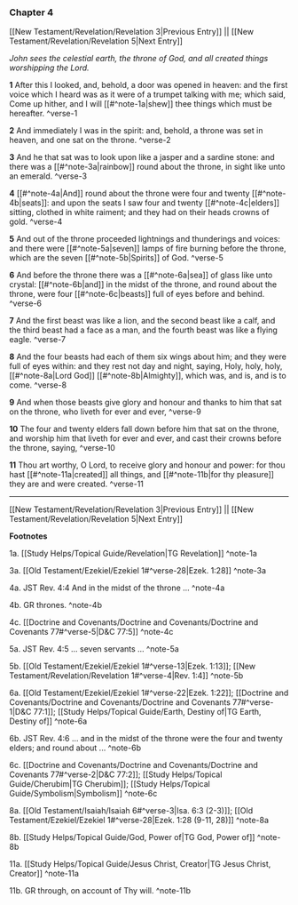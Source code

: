 ### Chapter 4

[[New Testament/Revelation/Revelation 3|Previous Entry]]  ||  [[New Testament/Revelation/Revelation 5|Next Entry]]

*John sees the celestial earth, the throne of God, and all created things worshipping the Lord.*

**1**  After this I looked, and, behold, a door was opened in heaven: and the first voice which I heard was as it were of a trumpet talking with me; which said, Come up hither, and I will [[#^note-1a|shew]] thee things which must be hereafter. ^verse-1

**2**  And immediately I was in the spirit: and, behold, a throne was set in heaven, and one sat on the throne. ^verse-2

**3**  And he that sat was to look upon like a jasper and a sardine stone: and there was a [[#^note-3a|rainbow]] round about the throne, in sight like unto an emerald. ^verse-3

**4**  [[#^note-4a|And]] round about the throne were four and twenty [[#^note-4b|seats]]: and upon the seats I saw four and twenty [[#^note-4c|elders]] sitting, clothed in white raiment; and they had on their heads crowns of gold. ^verse-4

**5**  And out of the throne proceeded lightnings and thunderings and voices: and there were [[#^note-5a|seven]] lamps of fire burning before the throne, which are the seven [[#^note-5b|Spirits]] of God. ^verse-5

**6**  And before the throne there was a [[#^note-6a|sea]] of glass like unto crystal: [[#^note-6b|and]] in the midst of the throne, and round about the throne, were four [[#^note-6c|beasts]] full of eyes before and behind. ^verse-6

**7**  And the first beast was like a lion, and the second beast like a calf, and the third beast had a face as a man, and the fourth beast was like a flying eagle. ^verse-7

**8**  And the four beasts had each of them six wings about him; and they were full of eyes within: and they rest not day and night, saying, Holy, holy, holy, [[#^note-8a|Lord God]] [[#^note-8b|Almighty]], which was, and is, and is to come. ^verse-8

**9**  And when those beasts give glory and honour and thanks to him that sat on the throne, who liveth for ever and ever, ^verse-9

**10**  The four and twenty elders fall down before him that sat on the throne, and worship him that liveth for ever and ever, and cast their crowns before the throne, saying, ^verse-10

**11**  Thou art worthy, O Lord, to receive glory and honour and power: for thou hast [[#^note-11a|created]] all things, and [[#^note-11b|for thy pleasure]] they are and were created. ^verse-11


---
[[New Testament/Revelation/Revelation 3|Previous Entry]]  ||  [[New Testament/Revelation/Revelation 5|Next Entry]]


**Footnotes**


1a. [[Study Helps/Topical Guide/Revelation|TG Revelation]] ^note-1a

3a. [[Old Testament/Ezekiel/Ezekiel 1#^verse-28|Ezek. 1:28]] ^note-3a

4a. JST Rev. 4:4 And in the midst of the throne ... ^note-4a

4b. GR thrones. ^note-4b

4c. [[Doctrine and Covenants/Doctrine and Covenants/Doctrine and Covenants 77#^verse-5|D&C 77:5]] ^note-4c

5a. JST Rev. 4:5 ... seven servants ... ^note-5a

5b. [[Old Testament/Ezekiel/Ezekiel 1#^verse-13|Ezek. 1:13]]; [[New Testament/Revelation/Revelation 1#^verse-4|Rev. 1:4]] ^note-5b

6a. [[Old Testament/Ezekiel/Ezekiel 1#^verse-22|Ezek. 1:22]]; [[Doctrine and Covenants/Doctrine and Covenants/Doctrine and Covenants 77#^verse-1|D&C 77:1]]; [[Study Helps/Topical Guide/Earth, Destiny of|TG Earth, Destiny of]] ^note-6a

6b. JST Rev. 4:6 ... and in the midst of the throne were the four and twenty elders; and round about ... ^note-6b

6c. [[Doctrine and Covenants/Doctrine and Covenants/Doctrine and Covenants 77#^verse-2|D&C 77:2]]; [[Study Helps/Topical Guide/Cherubim|TG Cherubim]]; [[Study Helps/Topical Guide/Symbolism|Symbolism]] ^note-6c

8a. [[Old Testament/Isaiah/Isaiah 6#^verse-3|Isa. 6:3 (2-3)]]; [[Old Testament/Ezekiel/Ezekiel 1#^verse-28|Ezek. 1:28 (9-11, 28)]] ^note-8a

8b. [[Study Helps/Topical Guide/God, Power of|TG God, Power of]] ^note-8b

11a. [[Study Helps/Topical Guide/Jesus Christ, Creator|TG Jesus Christ, Creator]] ^note-11a

11b. GR through, on account of Thy will. ^note-11b